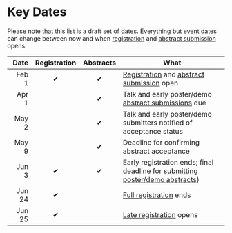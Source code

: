 <slot name="/events/gcc2022/header" />

# Key Dates

<p class="lead">Please note that this list is a draft set of dates.  Everything but event dates can change between now and when <a href="/events/gcc2022/register/">registration</a> and <a href="/events/gcc2022/abstracts/">abstract submission</a> opens.</p>

| Date   | Registration | Abstracts | What |
| -----: | :---: | :---: | --- |
| Feb  1 | ✔ | ✔ | [Registration](/events/gcc2022/register/) and [abstract submission](/events/gcc2022/abstracts/) open |
| Apr  1 |   | ✔ | Talk and early poster/demo [abstract submissions](/events/gcc2022/abstracts/) due |
| May  2 |   | ✔ | Talk and early poster/demo submitters notified of acceptance status |
| May  9 |   | ✔ | Deadline for confirming abstract acceptance |
| Jun  3 | ✔ | ✔ | Early registration ends; final deadline for [submitting poster/demo abstracts](/events/gcc2022/abstracts/)) | 
| Jun 24 | ✔ |   | [Full registration](/events/gcc2022/register/) ends |
| Jun 25 | ✔ |   | [Late registration](/events/gcc2022/register/) opens |
